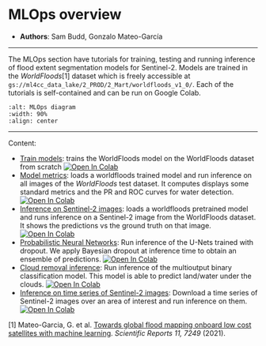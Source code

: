 # MLOps overview

* **Authors**: Sam Budd, Gonzalo Mateo-García
---

The MLOps section have tutorials for training, testing and running inference of flood extent segmentation models for Sentinel-2. 
Models are trained in the *WorldFloods*[1] dataset which is freely accessible at `gs://ml4cc_data_lake/2_PROD/2_Mart/worldfloods_v1_0/`. 
Each of the tutorials is self-contained and can be run on Google Colab. 

```{image} ./ml4ops/diagram_mlops.png
:alt: MLOps diagram
:width: 90%
:align: center
```

---
Content:

* [Train models](./ml4ops/HOWTO_Train_models.ipynb): trains the WorldFloods model on the WorldFloods dataset from scratch [![Open In Colab](https://colab.research.google.com/assets/colab-badge.svg)](https://colab.research.google.com/github/spaceml-org/ml4floods/blob/main/jupyterbook/content/ml4ops/HOWTO_Train_models.ipynb)
* [Model metrics](./ml4ops/HOWTO_performance_metrics_workflow.ipynb): loads a worldfloods trained model and run inference on all images of the *WorldFloods* test dataset. It computes displays some standard metrics and the PR and ROC curves for water detection. [![Open In Colab](https://colab.research.google.com/assets/colab-badge.svg)](https://colab.research.google.com/github/spaceml-org/ml4floods/blob/main/jupyterbook/content/ml4ops/HOWTO_performance_metrics_workflow.ipynb)
* [Inference on Sentinel-2 images](./ml4ops/HOWTO_Run_Inference_on_new_data.ipynb): loads a worldfloods pretrained model and runs inference on a Sentinel-2 image from the WorldFloods dataset. It shows the predictions vs the ground truth on that image. [![Open In Colab](https://colab.research.google.com/assets/colab-badge.svg)](https://colab.research.google.com/github/spaceml-org/ml4floods/blob/main/jupyterbook/content/ml4ops/HOWTO_Run_Inference_on_new_data.ipynb)
* [Probabilistic Neural Networks](./ml4ops/HOWTO_Calculate_uncertainty_maps.ipynb): Run inference of the U-Nets trained with dropout. We apply Bayesian dropout at inference time to obtain an ensemble of predictions. [![Open In Colab](https://colab.research.google.com/assets/colab-badge.svg)](https://colab.research.google.com/github/spaceml-org/ml4floods/blob/main/jupyterbook/content/ml4ops/HOWTO_Calculate_uncertainty_maps.ipynb)
* [Cloud removal inference](./ml4ops/HOWTO_Run_Inference_multioutput_binary.ipynb): Run inference of the multioutput binary classification model. This model is able to predict land/water under the clouds. [![Open In Colab](https://colab.research.google.com/assets/colab-badge.svg)](https://colab.research.google.com/github/spaceml-org/ml4floods/blob/main/jupyterbook/content/ml4ops/HOWTO_Run_Inference_multioutput_binary.ipynb)
* [Inference on time series of Sentinel-2 images](./ml4ops/HOWTO_inference_on_image_time_series.ipynb): Download a time series of Sentinel-2 images over an area of interest and run inference on them. [![Open In Colab](https://colab.research.google.com/assets/colab-badge.svg)](https://colab.research.google.com/github/spaceml-org/ml4floods/blob/main/jupyterbook/content/ml4ops/HOWTO_Run_Inference_multioutput_binary.ipynb)

[1] Mateo-Garcia, G. et al. [Towards global flood mapping onboard low cost satellites with machine learning](https://www.nature.com/articles/s41598-021-86650-z). _Scientific Reports 11, 7249_ (2021). 